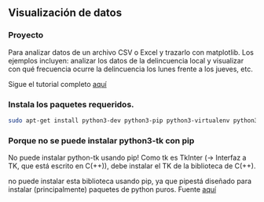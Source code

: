 ## Visualización de datos
### Proyecto
Para analizar datos de un archivo CSV o Excel y trazarlo con matplotlib. Los ejemplos incluyen: analizar los datos de la delincuencia local y visualizar con qué frecuencia ocurre la delincuencia los lunes frente a los jueves, etc.

Sigue el tutorial completo [aquí](http://newcoder.io/dataviz)

### Instala los paquetes requeridos.
```bash
sudo apt-get install python3-dev python3-pip python3-virtualenv python3 python3-tk
```

### Porque no se puede instalar python3-tk con pip
No puede instalar python-tk usando pip!
Como tk es TkInter (-> Interfaz a TK, que está escrito en C(++)), debe instalar el TK de la biblioteca de C(++).

no puede instalar esta biblioteca usando pip, ya que pipestá diseñado para instalar (principalmente) paquetes de python puros.
Fuente [aquí](https://askubuntu.com/questions/505141/unable-to-install-import-tkinter)